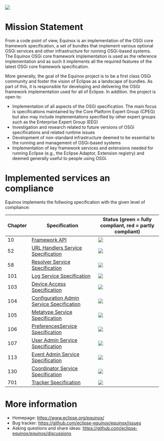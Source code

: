 ![](https://www.eclipse.org/equinox/images/logo.png)

# Mission Statement

From a code point of view, Equinox is an implementation of the OSGi core framework specification, a set of bundles that implement various optional OSGi services and other infrastructure for running OSGi-based systems. The Equinox OSGi core framework implementation is used as the reference implementation and as such it implements all the required features of the latest OSGi core framework specification.

More generally, the goal of the Equinox project is to be a first class OSGi community and foster the vision of Eclipse as a landscape of bundles. As part of this, it is responsible for developing and delivering the OSGi framework implementation used for all of Eclipse. In addition. the project is open to:

- Implementation of all aspects of the OSGi specification. The main focus is specifications maintained by the Core Platform Expert Group (CPEG) but also may include implementations specified by other expert groups such as the Enterprise Expert Group (EEG)
- Investigation and research related to future versions of OSGi specifications and related runtime issues
- Development of non-standard infrastructure deemed to be essential to the running and management of OSGi-based systems
- Implementation of key framework services and extensions needed for running Eclipse (e.g., the Eclipse Adaptor, Extension registry) and deemed generally useful to people using OSGi.

# Implemented services an compliance

Equinox implements the follwoing specification with the given level of compliance:

| Chapter | Specification | Status (green = fully compliant, red = partly compliant)|
|---|---|---|
| 10 | [Framework API](https://docs.osgi.org/specification/osgi.core/8.0.0/framework.api.html) | ![](https://gist.githubusercontent.com/eclipse-equinox-bot/d941fe2a4992a018d88e778b48ee3135/raw/tck-badge-framework.svg) |
| 52 | [URL Handlers Service Specification](https://docs.osgi.org/specification/osgi.core/8.0.0/service.url.html) | ![](https://gist.githubusercontent.com/eclipse-equinox-bot/d941fe2a4992a018d88e778b48ee3135/raw/tck-badge-url.svg) |
| 58 | [Resolver Service Specification](https://docs.osgi.org/specification/osgi.core/8.0.0/service.resolver.html) | ![](https://gist.githubusercontent.com/eclipse-equinox-bot/d941fe2a4992a018d88e778b48ee3135/raw/tck-badge-resolver.svg) |
| 101 | [Log Service Specification](https://docs.osgi.org/specification/osgi.core/8.0.0/service.log.html) | ![](https://gist.githubusercontent.com/eclipse-equinox-bot/d941fe2a4992a018d88e778b48ee3135/raw/tck-badge-log.svg) |
| 103 | [Device Access Specification](https://docs.osgi.org/specification/osgi.cmpn/8.1.0/service.device.html) | ![](https://gist.githubusercontent.com/eclipse-equinox-bot/d941fe2a4992a018d88e778b48ee3135/raw/tck-badge-device.svg) |
| 104 | [Configuration Admin Service Specification](https://docs.osgi.org/specification/osgi.cmpn/8.1.0/service.cm.html) | ![](https://gist.githubusercontent.com/eclipse-equinox-bot/d941fe2a4992a018d88e778b48ee3135/raw/tck-badge-cm.svg) |
| 105 | [Metatype Service Specification](https://docs.osgi.org/specification/osgi.cmpn/8.1.0/service.metatype.html) | ![](https://gist.githubusercontent.com/eclipse-equinox-bot/d941fe2a4992a018d88e778b48ee3135/raw/tck-badge-metatype.svg) |
| 106 | [PreferencesService Specification](https://docs.osgi.org/specification/osgi.cmpn/8.1.0/service.prefs.html) | ![](https://gist.githubusercontent.com/eclipse-equinox-bot/d941fe2a4992a018d88e778b48ee3135/raw/tck-badge-preferences.svg) |
| 107 | [User Admin Service Specification](https://docs.osgi.org/specification/osgi.cmpn/8.1.0/service.useradmin.html) | ![](https://gist.githubusercontent.com/eclipse-equinox-bot/d941fe2a4992a018d88e778b48ee3135/raw/tck-badge-useradmin.svg) |
| 113 | [Event Admin Service Specification](https://docs.osgi.org/specification/osgi.cmpn/8.1.0/service.event.html) | ![](https://gist.githubusercontent.com/eclipse-equinox-bot/d941fe2a4992a018d88e778b48ee3135/raw/tck-badge-event.svg) |
| 130 | [Coordinator Service Specification](https://docs.osgi.org/specification/osgi.cmpn/8.1.0/service.coordinator.html) | ![](https://gist.githubusercontent.com/eclipse-equinox-bot/d941fe2a4992a018d88e778b48ee3135/raw/tck-badge-coordinator.svg) |
| 701 | [Tracker Specification](https://docs.osgi.org/specification/osgi.core/8.0.0/util.tracker.html) | ![](https://gist.githubusercontent.com/eclipse-equinox-bot/d941fe2a4992a018d88e778b48ee3135/raw/tck-badge-tracker.svg) |


# More information

- Homepage: https://www.eclipse.org/equinox/
- Bug tracker: https://github.com/eclipse-equinox/equinox/issues
- Asking questions and share ideas: https://github.com/eclipse-equinox/equinox/discussions
